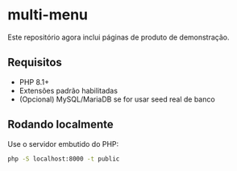 # multi-menu

Este repositório agora inclui páginas de produto de demonstração.

## Requisitos

- PHP 8.1+  
- Extensões padrão habilitadas  
- (Opcional) MySQL/MariaDB se for usar seed real de banco

## Rodando localmente

Use o servidor embutido do PHP:

```bash
php -S localhost:8000 -t public
